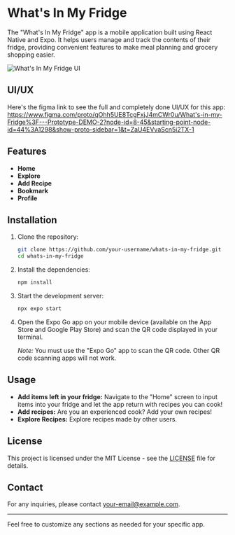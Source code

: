 # What's In My Fridge

The "What's In My Fridge" app is a mobile application built using React Native and Expo. It helps users manage and track the contents of their fridge, providing convenient features to make meal planning and grocery shopping easier.

![What's In My Fridge UI](https://github.com/user-attachments/assets/cd39d177-682e-4abf-871f-a216bf583805)
## UI/UX

Here's the figma link to see the full and completely done UI/UX for this app:
https://www.figma.com/proto/qOhh5UE8TcgFxjJ4mCWr0u/What's-in-my-Fridge%3F---Prototype-DEMO-2?node-id=8-45&starting-point-node-id=44%3A1298&show-proto-sidebar=1&t=ZaU4EVvaScn5i2TX-1
## Features

- **Home**
- **Explore**
- **Add Recipe**
- **Bookmark** 
- **Profile** 
## Installation

1. Clone the repository:

   ```bash
   git clone https://github.com/your-username/whats-in-my-fridge.git
   cd whats-in-my-fridge
   ```

2. Install the dependencies:

   ```bash
   npm install
   ```

3. Start the development server:

   ```bash
   npx expo start
   ```

4. Open the Expo Go app on your mobile device (available on the App Store and Google Play Store) and scan the QR code displayed in your terminal. 

   *Note:* You must use the "Expo Go" app to scan the QR code. Other QR code scanning apps will not work.

## Usage

- **Add items left in your fridge:** Navigate to the "Home" screen to input items into your fridge and let the app return with recipes you can cook!
- **Add recipes:** Are you an experienced cook? Add your own recipes!
- **Explore Recipes:** Explore recipes made by other users.


## License

This project is licensed under the MIT License - see the [LICENSE](LICENSE) file for details.

## Contact

For any inquiries, please contact [your-email@example.com](mailto:your-email@example.com).

---

Feel free to customize any sections as needed for your specific app.
